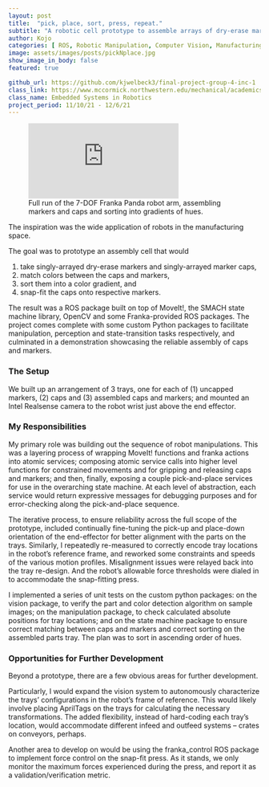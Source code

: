 ```yaml
---
layout: post
title:  "pick, place, sort, press, repeat."
subtitle: "A robotic cell prototype to assemble arrays of dry-erase markers and caps."
author: Kojo
categories: [ ROS, Robotic Manipulation, Computer Vision, Manufacturing ]
image: assets/images/posts/pickNplace.jpg
show_image_in_body: false
featured: true

github_url: https://github.com/kjwelbeck3/final-project-group-4-inc-1
class_link: https://www.mccormick.northwestern.edu/mechanical/academics/courses/descriptions/495-embedded-systems-in-robotics.html
class_name: Embedded Systems in Robotics
project_period: 11/10/21 - 12/6/21
---
```

<figure>
<iframe class="youtube-insert"
    src="https://www.youtube.com/embed/m37ZtrH2SsE"
    frameborder="0"
    allow="autoplay; encrypted-media"
    allowfullscreen
>
</iframe>
<figcaption>Full run of the 7-DOF Franka Panda robot arm, assembling markers and caps and sorting into gradients of hues.</figcaption>
</figure>

The inspiration was the wide application of robots in the manufacturing space.

The goal was to prototype an assembly cell that would 
1. take singly-arrayed dry-erase markers and singly-arrayed marker caps, 
2. match colors between the caps and markers, 
3. sort them into a color gradient, and 
4. snap-fit the caps onto respective markers.

The result was a ROS package built on top of MoveIt!, the SMACH state machine library, OpenCV and some Franka-provided ROS packages. The project comes complete with some custom Python packages to facilitate manipulation, perception and state-transition tasks respectively, and culminated in a demonstration showcasing the reliable assembly of caps and markers.


### The Setup

We built up an arrangement of 3 trays, one for each of (1) uncapped markers, (2) caps and (3) assembled caps and markers; and mounted an Intel Realsense camera to the robot wrist just above the end effector.


### My Responsibilities

My primary role was building out the sequence of robot manipulations. This was a layering process of wrapping MoveIt! functions and franka actions into atomic services; composing atomic service calls into higher level functions for constrained movements and for gripping and releasing caps and markers; and then, finally, exposing a couple pick-and-place services for use in the overarching state machine. At each level of abstraction, each service would return expressive messages for debugging purposes and for error-checking along the pick-and-place sequence.

The iterative process, to ensure reliability across the full scope of the prototype, included continually fine-tuning the pick-up and place-down orientation of the end-effector for better alignment with the parts on the trays. Similarly, I repeatedly re-measured to correctly encode tray locations in the robot’s reference frame, and reworked some constraints and speeds of the various motion profiles. Misalignment issues were relayed back into the tray re-design. And the robot’s allowable force thresholds were dialed in to accommodate the snap-fitting press.

I implemented a series of unit tests on the custom python packages: on the vision package, to verify the part and color detection algorithm on sample images; on the manipulation package, to check calculated absolute positions for tray locations; and on the state machine package to ensure correct matching between caps and markers and correct sorting on the assembled parts tray. The plan was to sort in ascending order of hues.


### Opportunities for Further Development

Beyond a prototype, there are a few obvious areas for further development.

Particularly, I would expand the vision system to autonomously characterize the trays’ configurations in the robot’s frame of reference. This would likely involve placing AprilTags on the trays for calculating the necessary transformations. The added flexibility, instead of hard-coding each tray’s location, would accommodate different infeed and outfeed systems – crates on conveyors, perhaps.

Another area to develop on would be using the franka_control ROS package to implement force control on the snap-fit press. As it stands, we only monitor the maximum forces experienced during the press, and report it as a validation/verification metric.
